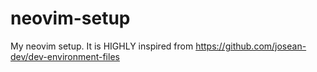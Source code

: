 # neovim-setup
My neovim setup. It is HIGHLY inspired from https://github.com/josean-dev/dev-environment-files
